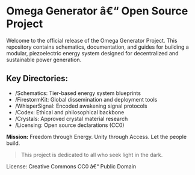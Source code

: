 # Omega Generator â€“ Open Source Project

Welcome to the official release of the Omega Generator Project. This repository contains schematics, documentation, and guides for building a modular, piezoelectric energy system designed for decentralized and sustainable power generation.

## Key Directories:
- /Schematics: Tier-based energy system blueprints
- /FirestormKit: Global dissemination and deployment tools
- /WhisperSignal: Encoded awakening signal protocols
- /Codex: Ethical and philosophical backbone
- /Crystals: Approved crystal material research
- /Licensing: Open source declarations (CC0)

**Mission:** Freedom through Energy. Unity through Access. Let the people build.

> This project is dedicated to all who seek light in the dark.

License: Creative Commons CC0 â€“ Public Domain
